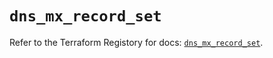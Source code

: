 # `dns_mx_record_set`

Refer to the Terraform Registory for docs: [`dns_mx_record_set`](https://www.terraform.io/docs/providers/dns/r/mx_record_set).
